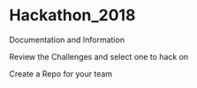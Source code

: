 # Hackathon_2018
Documentation and Information

Review the Challenges and select one to hack on

Create a Repo for your team
